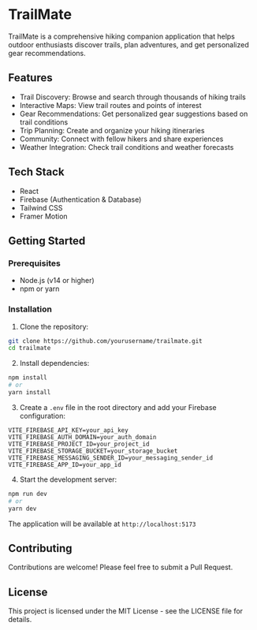 # TrailMate

TrailMate is a comprehensive hiking companion application that helps outdoor enthusiasts discover trails, plan adventures, and get personalized gear recommendations.

## Features

- Trail Discovery: Browse and search through thousands of hiking trails
- Interactive Maps: View trail routes and points of interest
- Gear Recommendations: Get personalized gear suggestions based on trail conditions
- Trip Planning: Create and organize your hiking itineraries
- Community: Connect with fellow hikers and share experiences
- Weather Integration: Check trail conditions and weather forecasts

## Tech Stack

- React
- Firebase (Authentication & Database)
- Tailwind CSS
- Framer Motion

## Getting Started

### Prerequisites

- Node.js (v14 or higher)
- npm or yarn

### Installation

1. Clone the repository:
```bash
git clone https://github.com/yourusername/trailmate.git
cd trailmate
```

2. Install dependencies:
```bash
npm install
# or
yarn install
```

3. Create a `.env` file in the root directory and add your Firebase configuration:
```env
VITE_FIREBASE_API_KEY=your_api_key
VITE_FIREBASE_AUTH_DOMAIN=your_auth_domain
VITE_FIREBASE_PROJECT_ID=your_project_id
VITE_FIREBASE_STORAGE_BUCKET=your_storage_bucket
VITE_FIREBASE_MESSAGING_SENDER_ID=your_messaging_sender_id
VITE_FIREBASE_APP_ID=your_app_id
```

4. Start the development server:
```bash
npm run dev
# or
yarn dev
```

The application will be available at `http://localhost:5173`

## Contributing

Contributions are welcome! Please feel free to submit a Pull Request.

## License

This project is licensed under the MIT License - see the LICENSE file for details. 